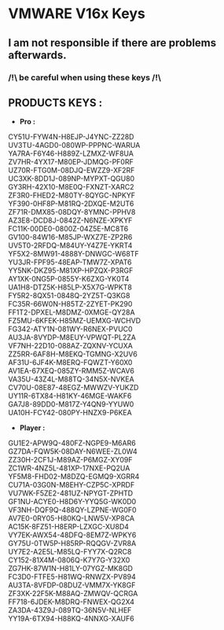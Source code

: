 # VMWARE V16x Keys
## I am not responsible if there are problems afterwards.
### /!\ be careful when using these keys /!\


## PRODUCTS KEYS :

- __Pro :__

CY51U-FYW4N-H8EJP-J4YNC-ZZ28D  
UV3TU-4AGD0-080WP-PPPNC-WARUA  
YA7RA-F6Y46-H889Z-LZMXZ-WF8UA  
ZV7HR-4YX17-M80EP-JDMQG-PF0RF  
UZ70R-FTG0M-08DJQ-EWZZ9-XF2RF  
UC3XK-8DD1J-089NP-MYPXT-QGU80  
GY3RH-42X10-M8E0Q-FXNZT-XARC2  
ZF3R0-FHED2-M80TY-8QYGC-NPKYF  
YF390-0HF8P-M81RQ-2DXQE-M2UT6  
ZF71R-DMX85-08DQY-8YMNC-PPHV8  
AZ3E8-DCD8J-0842Z-N6NZE-XPKYF  
FC11K-00DE0-0800Z-04Z5E-MC8T6  
GV100-84W16-M85JP-WXZ7E-ZP2R6  
UV5T0-2RFDQ-M84UY-Y4Z7E-YKRT4  
YF5X2-8MW91-4888Y-DNWGC-W68TF  
YU3JR-FPF95-48EAP-TMW7Z-XPAT6  
YY5NK-DKZ95-M81XP-HPZQX-P3RGF  
AY1XK-0NG5P-0855Y-K6ZXG-YK0T4  
UA1H8-DTZ5K-H85LP-X5X7G-WPKT8  
FY5R2-8QX51-0848Q-2YZ5T-Q3KG8  
FC35R-66W0N-H85TZ-2ZYET-PK290  
FF1T2-DPXEL-M8DMZ-0XMGE-QY28A  
FZ5MU-6KFEK-H85MZ-UEMXG-WCHVD  
FG342-ATY1N-081WY-R6NEX-PVUC0  
AU3JA-8VYDP-M8EUY-VPWQT-PL2ZA  
VF7NH-22D10-088AZ-ZQXNV-YCUXA  
ZZ5RR-6AF8H-M8EKQ-TGMNG-X2UV6  
AF31U-6JF4K-M8ERQ-FQWZT-Y60X0  
AV1EA-67XEQ-085ZY-RMM5Z-WCAV6  
VA35U-43Z4L-M88TQ-34N5X-NVKEA  
CV70U-08E87-48EGZ-MWWZV-YUKZD  
UY11R-6TX84-H81KY-46MGE-WAKF6  
GA7J8-89DD0-M817Z-Y4QN9-YYUW0  
UA10H-FCY42-080PY-HNZX9-P6KEA  

- __Player :__

GU1E2-APW9Q-480FZ-NGPE9-M6AR6  
GZ7DA-FQW5K-08DAY-N6WEE-ZL0W4  
ZZ30H-2CF1J-M89AZ-P6MGZ-XY09F  
ZC1WR-4NZ5L-481XP-17NXE-PQ2UA  
YF5M8-FHD02-M8DZQ-EGMQ9-XGRR4  
CU71A-03G0N-M8EHY-CZP5C-XPRDF  
VU7WK-F5ZE2-481UZ-NPYGT-ZPHTD  
GF1NU-ACYE0-H8D6Y-YYQ5G-WK0D0  
VF3NH-DQF9Q-488QY-LZPNE-WG0F0  
AV7E0-0RY05-H80KQ-LNW5V-XP8CA  
AC15K-8FZ51-H8ERP-LZXGC-XU8D4  
VY7EK-AWX54-48DFQ-8EM7Z-WPKY6  
GY75U-0TW5P-H85RP-RQQGV-ZVR8A  
UY7E2-A2E5L-M85LQ-FYY7X-Q2RC8  
CY152-81X4M-0806Q-K7Y7G-Y32X0  
ZG7HK-87W1N-H81LY-07YGZ-MK8GD  
FC3D0-FTFE5-H81WQ-RNWZX-PV894  
AU3TA-8VFDP-08DUZ-VMM7X-YK8GF  
ZF3XK-22F5K-M88AQ-ZMWQV-QCRGA  
FF718-6JDEK-M8DRQ-FNWEX-QG2X4  
ZA3DA-43Z9J-089TQ-36N5V-NLHEF  
YY19A-6TX94-H88KQ-4NNXG-XAUF6  
